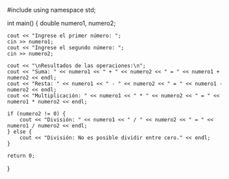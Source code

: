 #include <iostream>
using namespace std;

int main() {
    double numero1, numero2;

    cout << "Ingrese el primer número: ";
    cin >> numero1;
    cout << "Ingrese el segundo número: ";
    cin >> numero2;

    cout << "\nResultados de las operaciones:\n";
    cout << "Suma: " << numero1 << " + " << numero2 << " = " << numero1 + numero2 << endl;
    cout << "Resta: " << numero1 << " - " << numero2 << " = " << numero1 - numero2 << endl;
    cout << "Multiplicación: " << numero1 << " * " << numero2 << " = " << numero1 * numero2 << endl;

    if (numero2 != 0) {
        cout << "División: " << numero1 << " / " << numero2 << " = " << numero1 / numero2 << endl;
    } else {
        cout << "División: No es posible dividir entre cero." << endl;
    }

    return 0;
}
